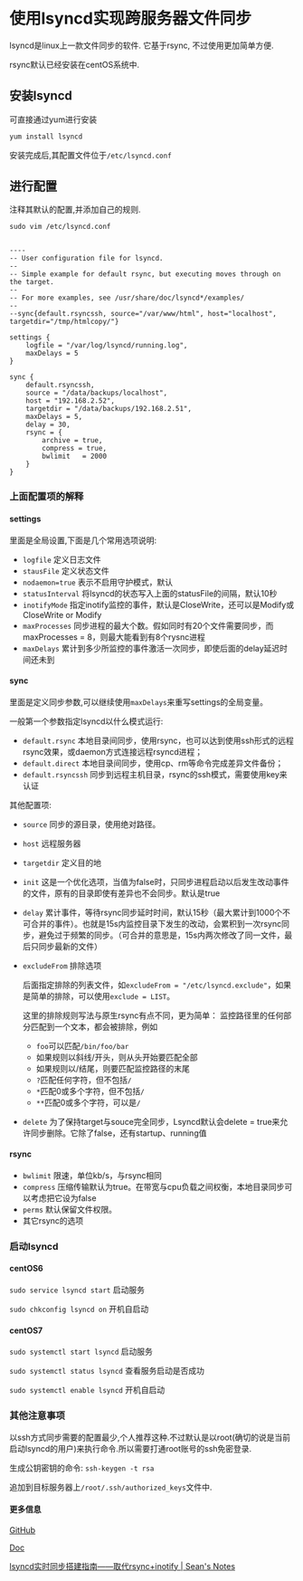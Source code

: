 # 使用lsyncd实现跨服务器文件同步

lsyncd是linux上一款文件同步的软件. 它基于rsync, 不过使用更加简单方便.

rsync默认已经安装在centOS系统中.

## 安装lsyncd

可直接通过yum进行安装

```bash
yum install lsyncd
```

安装完成后,其配置文件位于`/etc/lsyncd.conf`


## 进行配置

注释其默认的配置,并添加自己的规则.

`sudo vim /etc/lsyncd.conf`

```text

----
-- User configuration file for lsyncd.
--
-- Simple example for default rsync, but executing moves through on the target.
--
-- For more examples, see /usr/share/doc/lsyncd*/examples/
--
--sync{default.rsyncssh, source="/var/www/html", host="localhost", targetdir="/tmp/htmlcopy/"}

settings {
    logfile = "/var/log/lsyncd/running.log",
    maxDelays = 5
}

sync {
    default.rsyncssh,
    source = "/data/backups/localhost",
    host = "192.168.2.52",
    targetdir = "/data/backups/192.168.2.51",
    maxDelays = 5,
    delay = 30,
    rsync = {
        archive = true,
        compress = true,
        bwlimit   = 2000
    }
}
```

### 上面配置项的解释

#### settings

里面是全局设置,下面是几个常用选项说明:
+ `logfile` 定义日志文件
+ `stausFile` 定义状态文件
+ `nodaemon=true` 表示不启用守护模式，默认
+ `statusInterval` 将lsyncd的状态写入上面的statusFile的间隔，默认10秒
+ `inotifyMode` 指定inotify监控的事件，默认是CloseWrite，还可以是Modify或CloseWrite or Modify
+ `maxProcesses` 同步进程的最大个数。假如同时有20个文件需要同步，而maxProcesses = 8，则最大能看到有8个rysnc进程
+ `maxDelays` 累计到多少所监控的事件激活一次同步，即使后面的delay延迟时间还未到

#### sync

里面是定义同步参数,可以继续使用`maxDelays`来重写settings的全局变量。

一般第一个参数指定lsyncd以什么模式运行:
+ `default.rsync` 本地目录间同步，使用rsync，也可以达到使用ssh形式的远程rsync效果，或daemon方式连接远程rsyncd进程；
+ `default.direct` 本地目录间同步，使用cp、rm等命令完成差异文件备份；
+ `default.rsyncssh` 同步到远程主机目录，rsync的ssh模式，需要使用key来认证

其他配置项:

+ `source` 同步的源目录，使用绝对路径。
+ `host` 远程服务器
+ `targetdir` 定义目的地
+ `init` 这是一个优化选项，当值为false时，只同步进程启动以后发生改动事件的文件，原有的目录即使有差异也不会同步。默认是true
+ `delay` 累计事件，等待rsync同步延时时间，默认15秒（最大累计到1000个不可合并的事件）。也就是15s内监控目录下发生的改动，会累积到一次rsync同步，避免过于频繁的同步。（可合并的意思是，15s内两次修改了同一文件，最后只同步最新的文件）
+ `excludeFrom` 排除选项

    后面指定排除的列表文件，如`excludeFrom = "/etc/lsyncd.exclude"`，如果是简单的排除，可以使用`exclude = LIST`。

    这里的排除规则写法与原生rsync有点不同，更为简单：
    监控路径里的任何部分匹配到一个文本，都会被排除，例如

    + `foo`可以匹配`/bin/foo/bar`
    + 如果规则以斜线/开头，则从头开始要匹配全部
    + 如果规则以/结尾，则要匹配监控路径的末尾
    + `?`匹配任何字符，但不包括`/`
    + `*`匹配0或多个字符，但不包括`/`
    + `**`匹配0或多个字符，可以是`/`

+ `delete` 为了保持target与souce完全同步，Lsyncd默认会delete = true来允许同步删除。它除了false，还有startup、running值

#### rsync

+ `bwlimit` 限速，单位kb/s，与rsync相同
+ `compress` 压缩传输默认为true。在带宽与cpu负载之间权衡，本地目录同步可以考虑把它设为false
+ `perms` 默认保留文件权限。
+ 其它rsync的选项


### 启动lsyncd

#### centOS6

`sudo service lsyncd start` 启动服务

`sudo chkconfig lsyncd on` 开机自启动

#### centOS7

`sudo systemctl start lsyncd` 启动服务

`sudo systemctl status lsyncd` 查看服务启动是否成功

`sudo systemctl enable lsyncd` 开机自启动


### 其他注意事项

以ssh方式同步需要的配置最少,个人推荐这种.不过默认是以root(确切的说是当前启动lsyncd的用户)来执行命令.所以需要打通root账号的ssh免密登录.

生成公钥密钥的命令: `ssh-keygen -t rsa`

追加到目标服务器上`/root/.ssh/authorized_keys`文件中.


#### 更多信息

[GitHub](https://github.com/axkibe/lsyncd)

[Doc](https://axkibe.github.io/lsyncd/)

[lsyncd实时同步搭建指南——取代rsync+inotify | Sean's Notes](http://seanlook.com/2015/05/06/lsyncd-synchronize-realtime/)